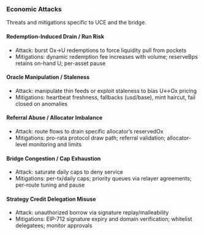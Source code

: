 ### Economic Attacks

Threats and mitigations specific to UCE and the bridge.

#### Redemption-Induced Drain / Run Risk
- Attack: burst Ox→U redemptions to force liquidity pull from pockets
- Mitigations: dynamic redemption fee increases with volume; reserveBps retains on-hand U; per-asset pause

#### Oracle Manipulation / Staleness
- Attack: manipulate thin feeds or exploit staleness to bias U↔Ox pricing
- Mitigations: heartbeat freshness, fallbacks (usd/base), mint haircut, fail closed on anomalies

#### Referral Abuse / Allocator Imbalance
- Attack: route flows to drain specific allocator’s reservedOx
- Mitigations: pro-rata protocol draw path; referral validation; allocator-level monitoring and limits

#### Bridge Congestion / Cap Exhaustion
- Attack: saturate daily caps to deny service 
- Mitigations: per-tx/daily caps; priority queues via relayer agreements; per-route tuning and pause

#### Strategy Credit Delegation Misuse
- Attack: unauthorized borrow via signature replay/malleability
- Mitigations: EIP-712 signature expiry and domain verification; whitelist delegatees; monitor approvals
